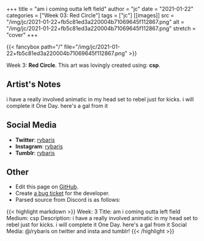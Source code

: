 +++
title =       "am i coming outta left field"
author =      "jc"
date =        "2021-01-22"
categories =  ["Week 03: Red Circle"]
tags =        ["jc"]
[[images]]
                      src = "/img/jc/2021-01-22+fb5c81ed3a220004b71069645f112867.png"
                      alt = "/img/jc/2021-01-22+fb5c81ed3a220004b71069645f112867.png"
                      stretch = "cover"
+++


{{< fancybox path="/" file="/img/jc/2021-01-22+fb5c81ed3a220004b71069645f112867.png" >}}


Week 3: **Red Circle**. This art was lovingly created using: **csp**.

## Artist's Notes

i have a really involved animatic in my head set to rebel just for kicks. i will complete it One Day. here's a gal from it

## Social Media

- **Twitter**: [rybaris]()
- **Instagram**: [rybaris]()
- **Tumblr**: [rybaris]()


## Other

- Edit this page on [GitHub](https://github.com/teaminkling/web-refresh/edit/main/blog/content/blog/jc-week-3-c968.md).
- Create [a bug ticket](https://github.com/teaminkling/web-refresh/issues/new?assignees=&labels=bug&template=problem-report.md&title=) for the developer.
- Parsed source from Discord is as follows:

{{< highlight markdown >}}
Week: 3
Title: am i coming outta left field
Medium: csp
Description: i have a really involved animatic in my head set to rebel just for kicks. i will complete it One Day. here's a gal from it
Social Media: @/rybaris on twitter and insta and tumblr!
{{< /highlight >}}